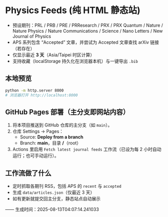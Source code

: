 # Physics Feeds (纯 HTML 静态站)

- 预设期刊：PRL / PRB / PRE / PRResearch / PRX / PRX Quantum / Nature / Nature Physics / Nature Communications / Science / Nano Letters / New Journal of Physics
- APS 系列包含 “Accepted” 文章，并尝试为 Accepted 文章查找 arXiv 链接（若存在）
- 仅显示最近 **3 天**（Asia/Taipei 时区计算）
- 支持收藏（localStorage 持久化在浏览器本机）与一键导出 `.bib`

## 本地预览
```bash
python -m http.server 8000
# 浏览器打开 http://localhost:8000
```

## GitHub Pages 部署（主分支即网站内容）
1. 将本项目推送到 GitHub 仓库的主分支（如 `main`）。
2. 仓库 Settings → Pages：
   - Source: **Deploy from a branch**
   - Branch: **main**，目录 **/**（root）
3. Actions 里启用 `Fetch latest journal feeds` 工作流（已设为每 2 小时自动运行；也可手动运行）。

## 工作流做了什么
- 定时抓取各期刊 RSS，包括 APS 的 `recent` 与 `accepted`
- 生成 `data/articles.json`（仅最近 3 天）
- 如有更新就提交回主分支，静态站点自动展示

—— 生成时间：2025-08-13T04:07:14.241033
